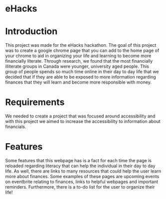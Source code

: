 # eHacks

# Introduction

This project was made for the eHacks hackathon. The goal of this project was to create a google chrome page that you can add to the home page of your chrome to aid in organizing your life and learning to become more financially literate. Through research, we found that the most financially illiterate groups in Canada were younger, university aged people. This group of people spends so much time online in their day to day life that we decided that if they are able to be exposed to more information regarding finances that they will learn and become more responsible with money.

# Requirements

We needed to create a project that was focused around accessibility and with this project we aimed to increase the accessibility to information about financials. 
 
# Features

Some features that this webpage has is a fact for each time the page is reloaded regarding literacy that can help the individual in their day to day life. As well, there are links to many resources that could help the user learn more about finances. Some examples of these pages are upcoming events on eventbrite relating to finances, links to helpful webpages and important reminders. Furthermore, there is a to-do list for the user to organize their life!
